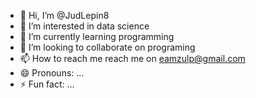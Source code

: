- 👋 Hi, I’m @JudLepin8
- 👀 I’m interested in data science
- 🌱 I’m currently learning programming
- 💞️ I’m looking to collaborate on programing
- 📫 How to reach me reach me on eamzulp@gmail.com
- 😄 Pronouns: ...
- ⚡ Fun fact: ...

<!---
JudLepin8/JudLepin8 is a ✨ special ✨ repository because its `README.md` (this file) appears on your GitHub profile.
You can click the Preview link to take a look at your changes.
--->  
